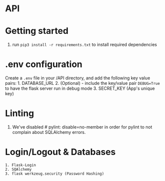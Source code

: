# API

# Getting started
1. run `pip3 install -r requirements.txt` to install required dependencies

# .env configuration
Create a `.env` file in your /API directory, and add the following key value pairs:
    1. DATABASE_URL
    2. (Optional) - include the key/value pair `DEBUG=True` to have the flask server run in debug mode
    3. SECRET_KEY (App's unique key)

# Linting
1. We've disabled # pylint: disable=no-member in order for pylint to not complain about SQLAlchemy errors.


# Login/Logout & Databases
    1. Flask-Login
    2. SQAlchemy
    3. flask werkzeug.security (Password Hashing)
